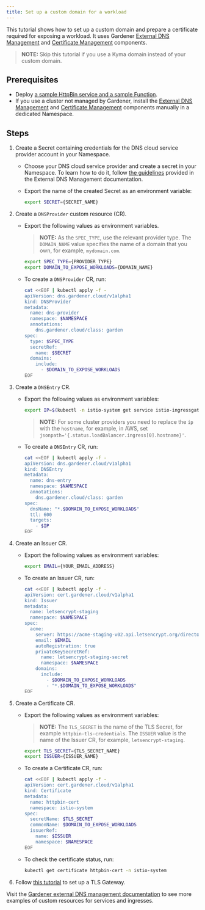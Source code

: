 ```yaml
---
title: Set up a custom domain for a workload
---
```


This tutorial shows how to set up a custom domain and prepare a certificate required for exposing a workload. It uses Gardener [External DNS Management](https://github.com/gardener/external-dns-management) and [Certificate Management](https://github.com/gardener/cert-management) components.

>**NOTE:** Skip this tutorial if you use a Kyma domain instead of your custom domain.

## Prerequisites

* Deploy [a sample HttpBin service and a sample Function](./apix-01-create-workload.md).
* If you use a cluster not managed by Gardener, install the [External DNS Management](https://github.com/gardener/external-dns-management#quick-start) and [Certificate Management](https://github.com/gardener/cert-management) components manually in a dedicated Namespace.

## Steps

1. Create a Secret containing credentials for the DNS cloud service provider account in your Namespace.

     * Choose your DNS cloud service provider and create a secret in your Namespace. To learn how to do it, follow [the guidelines](https://github.com/gardener/external-dns-management/blob/master/README.md#external-dns-management) provided in the External DNS Management documentation. 
     * Export the name of the created Secret as an environment variable:

       ```bash
       export SECRET={SECRET_NAME}
       ```

2. Create a `DNSProvider` custom resource (CR).

     * Export the following values as environment variables. 
        >**NOTE:** As the `SPEC_TYPE`, use the relevant provider type. The `DOMAIN_NAME` value specifies the name of a domain that you own, for example, `mydomain.com`. 

        ```bash
        export SPEC_TYPE={PROVIDER_TYPE}
        export DOMAIN_TO_EXPOSE_WORKLOADS={DOMAIN_NAME} 
        ````
  
     * To create a `DNSProvider` CR, run: 

       ```bash
       cat <<EOF | kubectl apply -f -
       apiVersion: dns.gardener.cloud/v1alpha1
       kind: DNSProvider
       metadata:
         name: dns-provider
         namespace: $NAMESPACE
         annotations:
           dns.gardener.cloud/class: garden
       spec:
         type: $SPEC_TYPE
         secretRef:
           name: $SECRET
         domains:
           include:
             - $DOMAIN_TO_EXPOSE_WORKLOADS
       EOF
       ```
  
3. Create a `DNSEntry` CR.
   
     * Export the following values as environment variables:

       ```bash
       export IP=$(kubectl -n istio-system get service istio-ingressgateway -o jsonpath='{.status.loadBalancer.ingress[0].ip}') # Assuming only one LoadBalancer with external IP
       ```
        >**NOTE:** For some cluster providers you need to replace the `ip` with the `hostname`, for example, in AWS, set `jsonpath='{.status.loadBalancer.ingress[0].hostname}'`.

     * To create a `DNSEntry` CR, run:

       ```bash
       cat <<EOF | kubectl apply -f -
       apiVersion: dns.gardener.cloud/v1alpha1
       kind: DNSEntry
       metadata:
         name: dns-entry
         namespace: $NAMESPACE
         annotations:
           dns.gardener.cloud/class: garden
       spec:
         dnsName: "*.$DOMAIN_TO_EXPOSE_WORKLOADS"
         ttl: 600
         targets:
           - $IP
       EOF
       ```

4. Create an Issuer CR.

     * Export the following values as environment variables:

       ```bash
       export EMAIL={YOUR_EMAIL_ADDRESS}
       ```
     * To create an Issuer CR, run: 

       ```bash
       cat <<EOF | kubectl apply -f -
       apiVersion: cert.gardener.cloud/v1alpha1
       kind: Issuer
       metadata:
         name: letsencrypt-staging
         namespace: $NAMESPACE
       spec:
         acme:
           server: https://acme-staging-v02.api.letsencrypt.org/directory
           email: $EMAIL
           autoRegistration: true
           privateKeySecretRef:
             name: letsencrypt-staging-secret
             namespace: $NAMESPACE
           domains:
             include:
               - $DOMAIN_TO_EXPOSE_WORKLOADS
               - "*.$DOMAIN_TO_EXPOSE_WORKLOADS"
       EOF
       ```

5. Create a Certificate CR.

     * Export the following values as environment variables:

        >**NOTE:** The `TLS_SECRET` is the name of the TLS Secret, for example `httpbin-tls-credentials`. The `ISSUER` value is the name of the Issuer CR, for example, `letsencrypt-staging`.

        ```bash
        export TLS_SECRET={TLS_SECRET_NAME}
        export ISSUER={ISSUER_NAME}
        ```

     * To create a Certificate CR, run:

        ```bash
        cat <<EOF | kubectl apply -f -
        apiVersion: cert.gardener.cloud/v1alpha1
        kind: Certificate
        metadata:
          name: httpbin-cert
          namespace: istio-system
        spec:  
          secretName: $TLS_SECRET
          commonName: $DOMAIN_TO_EXPOSE_WORKLOADS
          issuerRef:
            name: $ISSUER
            namespace: $NAMESPACE
        EOF
        ```
     * To check the certificate status, run: 
     
        ```bash
        kubectl get certificate httpbin-cert -n istio-system
        ```
       
6. Follow [this tutorial](./apix-03-set-up-tls-gateway.md) to set up a TLS Gateway.

Visit the [Gardener external DNS management documentation](https://github.com/gardener/external-dns-management/tree/master/examples) to see more examples of custom resources for services and ingresses.